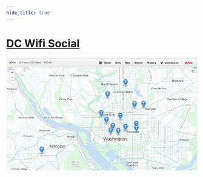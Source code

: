 ```yaml
---
hide_title: true
---
```


# [DC **Wifi Social**](https://github.com/benbalter/dc-wifi-social/blob/master/bars.geojson)

![dc](images/dc.png)
